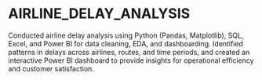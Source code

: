 # AIRLINE_DELAY_ANALYSIS
Conducted airline delay analysis using Python (Pandas, Matplotlib), SQL, Excel, and Power BI for data cleaning, EDA, and dashboarding. Identified patterns in delays across airlines, routes, and time periods, and created an interactive Power BI dashboard to provide insights for operational efficiency and customer satisfaction.
